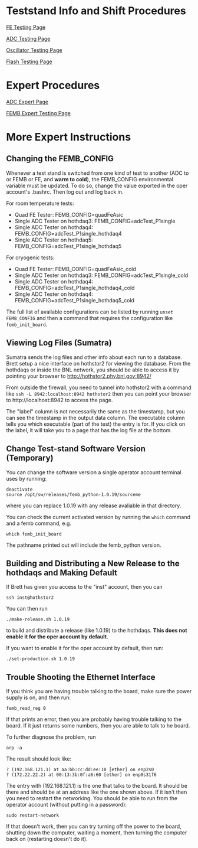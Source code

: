 Teststand Info and Shift Procedures
===================================

[FE Testing Page](FE/README.md)

[ADC Testing Page](ADC/ADC_Shift_Instructions.md)

[Oscillator Testing Page](OscillatorTesting/README.md)

[Flash Testing Page](FlashTesting/README.md)

Expert Procedures
=================

[ADC Expert Page](ADC/README.md)

[FEMB Expert Testing Page](FEMB/README.md)

More Expert Instructions
========================

Changing the FEMB_CONFIG
------------------------

Whenever a test stand is switched from one kind of test to another (ADC to or
FEMB or FE, and **warm to cold**), the FEMB_CONFIG environmental variable must
be updated. To do so, change the value exported in the oper account's .bashrc.
Then log out and log back in.

For room temperature tests:

- Quad FE Tester: FEMB_CONFIG=quadFeAsic
- Single ADC Tester on hothdaq3: FEMB_CONFIG=adcTest_P1single
- Single ADC Tester on hothdaq4: FEMB_CONFIG=adcTest_P1single_hothdaq4
- Single ADC Tester on hothdaq5: FEMB_CONFIG=adcTest_P1single_hothdaq5

For cryogenic tests:

- Quad FE Tester: FEMB_CONFIG=quadFeAsic_cold
- Single ADC Tester on hothdaq3: FEMB_CONFIG=adcTest_P1single_cold
- Single ADC Tester on hothdaq4: FEMB_CONFIG=adcTest_P1single_hothdaq4_cold
- Single ADC Tester on hothdaq4: FEMB_CONFIG=adcTest_P1single_hothdaq5_cold

The full list of available configurations can be listed by running 
`unset FEMB_CONFIG` and then a command that requires the configuration like
`femb_init_board`.

Viewing Log Files (Sumatra)
---------------------------

Sumatra sends the log files and other info about each run to a database. Brett
setup a nice interface on hothstor2 for viewing the database. From the hothdaqs
or inside the BNL network, you should be able to access it by pointing your
browser to http://hothstor2.phy.bnl.gov:8942/

From outside the firewall, you need to tunnel into hothstor2 with a command
like `ssh -L 8942:localhost:8942 hothstor2` then you can point your browser to
http://localhost:8942 to access the page.

The "label" column is not necessarily the same as the timestamp, but you can
see the timestamp in the output data column. The executable column tells you
which executable (part of the test) the entry is for. If you click on the
label, it will take you to a page that has the log file at the bottom.

Change Test-stand Software Version (Temporary)
----------------------------------------------

You can change the software version a single operator account terminal uses by
running:

```
deactivate
source /opt/sw/releases/femb_python-1.0.19/sourceme
```

where you can replace 1.0.19 with any release avaliable in that directory.

You can check the current activated version by running the `which` command and
a femb command, e.g.

```
which femb_init_board
```

The pathname printed out will include the femb_python version.

Building and Distributing a New Release to the hothdaqs and Making Default
--------------------------------------------------------------------------

If Brett has given you access to the "inst" account, then you can

```
ssh inst@hothstor2
```

You can then run 

```
./make-release.sh 1.0.19
```

to build and distribute a release (like 1.0.19) to the hothdaqs. **This does
not enable it for the oper account by default**.

If you want to enable it for the oper account by default, then run:

```
./set-production.sh 1.0.19
```

Trouble Shooting the Ethernet Interface
---------------------------------------

If you think you are having trouble talking to the board, make sure the power
supply is on, and then run:

```
femb_read_reg 0
```

If that prints an error, then you are probably having trouble talking to the
board. If it just returns some numbers, then you are able to talk to he board.

To further diagnose the problem, run

```
arp -a
```

The result should look like:

```
? (192.168.121.1) at aa:bb:cc:dd:ee:10 [ether] on enp2s0
? (172.22.22.2) at 00:13:3b:0f:a6:60 [ether] on enp0s31f6
```

The entry with (192.168.121.1) is the one that talks to the board. It should be
there and should be at an address like the one shown above. If it isn't then
you need to restart the networking. You should be able to run from the operator
account (without putting in a password):

```
sudo restart-network
```

If that doesn't work, then you can try turning off the power to the board,
shutting down the computer, waiting a moment, then turning the computer back on
(restarting doesn't do it).
